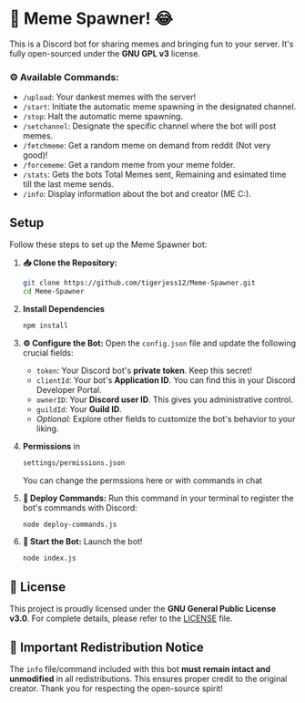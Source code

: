 # 🚀 Meme Spawner! 😂
This is a Discord bot for sharing memes and bringing fun to your server. It's fully open-sourced under the **GNU GPL v3** license.

### ⚙️ Available Commands:

* `/upload`: Your dankest memes with the server!
* `/start`: Initiate the automatic meme spawning in the designated channel.
* `/stop`: Halt the automatic meme spawning.
* `/setchannel`: Designate the specific channel where the bot will post memes.
* `/fetchmeme`: Get a random meme on demand from reddit (Not very good)!
* `/forcememe`: Get a random meme from your meme folder.
* `/stats`: Gets the bots Total Memes sent, Remaining and esimated time till the last meme sends.
* `/info`: Display information about the bot and creator (ME C:).


## Setup

Follow these steps to set up the Meme Spawner bot:

1.  **📥 Clone the Repository:**
    ```bash
    git clone https://github.com/tigerjess12/Meme-Spawner.git
    cd Meme-Spawner
    ```

2. **Install Dependencies**
    ```bash
    npm install
    ```

3.  **⚙️ Configure the Bot:**
    Open the `config.json` file and update the following crucial fields:
    * `token`: Your Discord bot's **private token**. Keep this secret!
    * `clientId`: Your bot's **Application ID**. You can find this in your Discord Developer Portal.
    * `ownerID`: Your **Discord user ID**. This gives you administrative control.
    * `guildId`: Your **Guild ID**.
    * *Optional:* Explore other fields to customize the bot's behavior to your liking.

4. **Permissions**
    in
      ```bash
      settings/permissions.json
      ```
      You can change the permssions here or with commands in chat

5.  **🚀 Deploy Commands:**
    Run this command in your terminal to register the bot's commands with Discord:
    ```bash
    node deploy-commands.js
    ```
    
6.  **🚦 Start the Bot:**
    Launch the bot!
    ```bash
    node index.js
    ```


## 📜 License

This project is proudly licensed under the **GNU General Public License v3.0**. For complete details, please refer to the [LICENSE](LICENSE) file.

## 📢 Important Redistribution Notice

The `info` file/command included with this bot **must remain intact and unmodified** in all redistributions. This ensures proper credit to the original creator. Thank you for respecting the open-source spirit!
